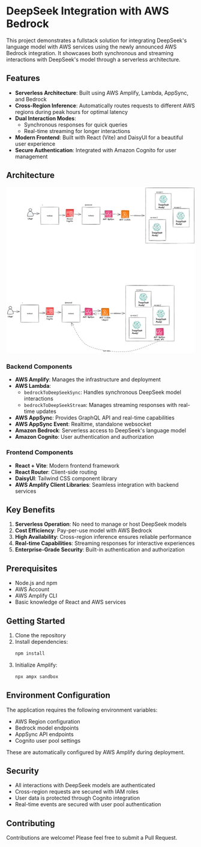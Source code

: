 # DeepSeek Integration with AWS Bedrock

This project demonstrates a fullstack solution for integrating DeepSeek's language model with AWS services using the newly announced AWS Bedrock integration. It showcases both synchronous and streaming interactions with DeepSeek's model through a serverless architecture.

## Features

- **Serverless Architecture**: Built using AWS Amplify, Lambda, AppSync, and Bedrock
- **Cross-Region Inference**: Automatically routes requests to different AWS regions during peak hours for optimal latency
- **Dual Interaction Modes**:
  - Synchronous responses for quick queries
  - Real-time streaming for longer interactions
- **Modern Frontend**: Built with React (Vite) and DaisyUI for a beautiful user experience
- **Secure Authentication**: Integrated with Amazon Cognito for user management

## Architecture

![architecture](./architecture.excalidraw.png)

### Backend Components

- **AWS Amplify**: Manages the infrastructure and deployment
- **AWS Lambda**:
  - `bedrockToDeepSeekSync`: Handles synchronous DeepSeek model interactions
  - `bedrockToDeepSeekStream`: Manages streaming responses with real-time updates
- **AWS AppSync**: Provides GraphQL API and real-time capabilities
- **AWS AppSync Event**: Realtime, standalone websocket
- **Amazon Bedrock**: Serverless access to DeepSeek's language model
- **Amazon Cognito**: User authentication and authorization

### Frontend Components

- **React + Vite**: Modern frontend framework
- **React Router**: Client-side routing
- **DaisyUI**: Tailwind CSS component library
- **AWS Amplify Client Libraries**: Seamless integration with backend services

## Key Benefits

1. **Serverless Operation**: No need to manage or host DeepSeek models
2. **Cost Efficiency**: Pay-per-use model with AWS Bedrock
3. **High Availability**: Cross-region inference ensures reliable performance
4. **Real-time Capabilities**: Streaming responses for interactive experiences
5. **Enterprise-Grade Security**: Built-in authentication and authorization

## Prerequisites

- Node.js and npm
- AWS Account
- AWS Amplify CLI
- Basic knowledge of React and AWS services

## Getting Started

1. Clone the repository
2. Install dependencies:
   ```bash
   npm install
   ```
3. Initialize Amplify:
   ```bash
   npx ampx sandbox
   ```

## Environment Configuration

The application requires the following environment variables:

- AWS Region configuration
- Bedrock model endpoints
- AppSync API endpoints
- Cognito user pool settings

These are automatically configured by AWS Amplify during deployment.

## Security

- All interactions with DeepSeek models are authenticated
- Cross-region requests are secured with IAM roles
- User data is protected through Cognito integration
- Real-time events are secured with user pool authentication

## Contributing

Contributions are welcome! Please feel free to submit a Pull Request.
